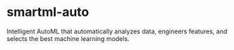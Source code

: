 # smartml-auto
Intelligent AutoML that automatically analyzes data, engineers features, and selects the best machine learning models.
